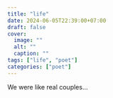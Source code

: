 ```yaml
---
title: "life"
date: 2024-06-05T22:39:00+07:00
draft: false		
cover: 
  image: ""
  alt: ""
  caption: ""
tags: ["life", "poet"]
categories: ["poet"]
---
```


We were like real couples...
